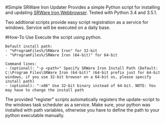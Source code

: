 #Simple SRWare Iron Updater
Provides a simple Python script for installing and updating [SRWare Iron Webbrowser](https://www.srware.net/software_srware_iron_download.php).
Tested with Python 3.4 and 3.5.1.

Two addtional scripts provide easy script registration as a service for windows.
Service will be executed on a daily base.

#How-To Use
Execute the script using python.

    Default install path:
    - "%ProgramFiles%/SRWare Iron" for 32-bit
    - "%ProgramFiles%/SRWare Iron (64-bit)" for 64-bit

    Command lines:
    - (optional): "-p <path>" Specify SRWare Iron Install Path (Default: C:\Program Files\SRWare Iron (64-bit)" (64-bit prefix just for 64-bit windows, if you use 32-bit browser on a 64-bit os, please specify install path) 
    - (optional): "-x86" Use 32-bit binary instead of 64-bit. NOTE: You may have to change the install path
    
The provided "register" scripts automatically registers the update-script to the windows task scheduler as a service.
Make sure, your python was installed with path variables, otherwise you have to define the path to your python executable manually.

